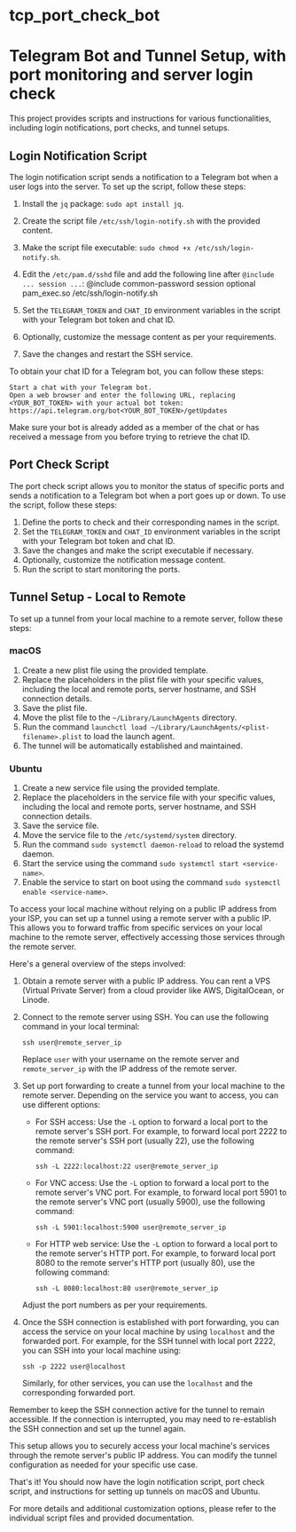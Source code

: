 # tcp_port_check_bot
# Telegram Bot and Tunnel Setup, with port monitoring and server login check

This project provides scripts and instructions for various functionalities, including login notifications, port checks, and tunnel setups.

## Login Notification Script

The login notification script sends a notification to a Telegram bot when a user logs into the server. To set up the script, follow these steps:

1. Install the `jq` package: `sudo apt install jq`.
2. Create the script file `/etc/ssh/login-notify.sh` with the provided content.
3. Make the script file executable: `sudo chmod +x /etc/ssh/login-notify.sh`.
4. Edit the `/etc/pam.d/sshd` file and add the following line after `@include ... session ...`:
    @include common-password
    session optional pam_exec.so /etc/ssh/login-notify.sh

5. Set the `TELEGRAM_TOKEN` and `CHAT_ID` environment variables in the script with your Telegram bot token and chat ID.
6. Optionally, customize the message content as per your requirements.
7. Save the changes and restart the SSH service.

To obtain your chat ID for a Telegram bot, you can follow these steps:

    Start a chat with your Telegram bot.
    Open a web browser and enter the following URL, replacing <YOUR_BOT_TOKEN> with your actual bot token:
    https://api.telegram.org/bot<YOUR_BOT_TOKEN>/getUpdates
Make sure your bot is already added as a member of the chat or has received a message from you before trying to retrieve the chat ID.

## Port Check Script

The port check script allows you to monitor the status of specific ports and sends a notification to a Telegram bot when a port goes up or down. To use the script, follow these steps:

1. Define the ports to check and their corresponding names in the script.
2. Set the `TELEGRAM_TOKEN` and `CHAT_ID` environment variables in the script with your Telegram bot token and chat ID.
3. Save the changes and make the script executable if necessary.
4. Optionally, customize the notification message content.
5. Run the script to start monitoring the ports.

## Tunnel Setup - Local to Remote

To set up a tunnel from your local machine to a remote server, follow these steps:

### macOS

1. Create a new plist file using the provided template.
2. Replace the placeholders in the plist file with your specific values, including the local and remote ports, server hostname, and SSH connection details.
3. Save the plist file.
4. Move the plist file to the `~/Library/LaunchAgents` directory.
5. Run the command `launchctl load ~/Library/LaunchAgents/<plist-filename>.plist` to load the launch agent.
6. The tunnel will be automatically established and maintained.

### Ubuntu

1. Create a new service file using the provided template.
2. Replace the placeholders in the service file with your specific values, including the local and remote ports, server hostname, and SSH connection details.
3. Save the service file.
4. Move the service file to the `/etc/systemd/system` directory.
5. Run the command `sudo systemctl daemon-reload` to reload the systemd daemon.
6. Start the service using the command `sudo systemctl start <service-name>`.
7. Enable the service to start on boot using the command `sudo systemctl enable <service-name>`.


To access your local machine without relying on a public IP address from your ISP, you can set up a tunnel using a remote server with a public IP. This allows you to forward traffic from specific services on your local machine to the remote server, effectively accessing those services through the remote server.

Here's a general overview of the steps involved:

1. Obtain a remote server with a public IP address. You can rent a VPS (Virtual Private Server) from a cloud provider like AWS, DigitalOcean, or Linode.

2. Connect to the remote server using SSH. You can use the following command in your local terminal:

   ```
   ssh user@remote_server_ip
   ```

   Replace `user` with your username on the remote server and `remote_server_ip` with the IP address of the remote server.

3. Set up port forwarding to create a tunnel from your local machine to the remote server. Depending on the service you want to access, you can use different options:

   - For SSH access: Use the `-L` option to forward a local port to the remote server's SSH port. For example, to forward local port 2222 to the remote server's SSH port (usually 22), use the following command:

     ```
     ssh -L 2222:localhost:22 user@remote_server_ip
     ```

   - For VNC access: Use the `-L` option to forward a local port to the remote server's VNC port. For example, to forward local port 5901 to the remote server's VNC port (usually 5900), use the following command:

     ```
     ssh -L 5901:localhost:5900 user@remote_server_ip
     ```

   - For HTTP web service: Use the `-L` option to forward a local port to the remote server's HTTP port. For example, to forward local port 8080 to the remote server's HTTP port (usually 80), use the following command:

     ```
     ssh -L 8080:localhost:80 user@remote_server_ip
     ```

   Adjust the port numbers as per your requirements.

4. Once the SSH connection is established with port forwarding, you can access the service on your local machine by using `localhost` and the forwarded port. For example, for the SSH tunnel with local port 2222, you can SSH into your local machine using:

   ```
   ssh -p 2222 user@localhost
   ```

   Similarly, for other services, you can use the `localhost` and the corresponding forwarded port.

Remember to keep the SSH connection active for the tunnel to remain accessible. If the connection is interrupted, you may need to re-establish the SSH connection and set up the tunnel again.

This setup allows you to securely access your local machine's services through the remote server's public IP address. You can modify the tunnel configuration as needed for your specific use case.

That's it! You should now have the login notification script, port check script, and instructions for setting up tunnels on macOS and Ubuntu.

For more details and additional customization options, please refer to the individual script files and provided documentation.


